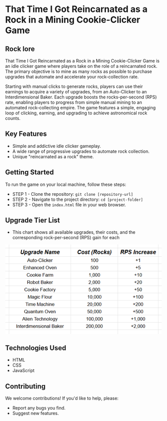 # That Time I Got Reincarnated as a Rock in a Mining Cookie-Clicker Game

## Rock lore

That Time I Got Reincarnated as a Rock in a Mining Cookie-Clicker Game is an idle clicker game where players take on the role of a reincarnated rock. The primary objective is to mine as many rocks as possible to purchase upgrades that automate and accelerate your rock-collection rate.

Starting with manual clicks to generate rocks, players can use their earnings to acquire a variety of upgrades, from an Auto-Clicker to an Interdimensional Baker. Each upgrade boosts the rocks-per-second (RPS) rate, enabling players to progress from simple manual mining to an automated rock-collecting empire. The game features a simple, engaging loop of clicking, earning, and upgrading to achieve astronomical rock counts.

## Key Features

- Simple and addictive idle clicker gameplay.
- A wide range of progressive upgrades to automate rock collection.
- Unique "reincarnated as a rock" theme.

## Getting Started

To run the game on your local machine, follow these steps:

- STEP 1 - Clone the repository: `git clone [repository-url]`
- STEP 2 - Navigate to the project directory: `cd [project-folder]`
- STEP 3 - Open the `index.html` file in your web browser.

## Upgrade Tier List

- This chart shows all available upgrades, their costs, and the corresponding rock-per-second (RPS) gain for each
<div align="center">

![Upgrade Tier List](./tierlist.png)

</div>

## Technologies Used

- HTML
- CSS
- JavaScript

## Contributing

We welcome contributions! If you'd like to help, please:

- Report any bugs you find.
- Suggest new features.
